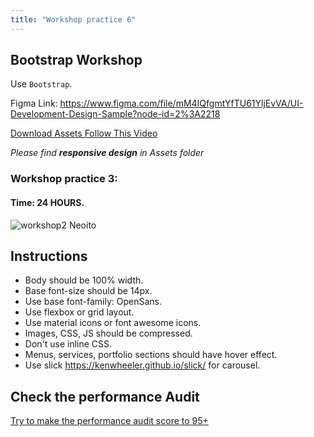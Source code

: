 ```yaml
---
title: "Workshop practice 6"
---
```


## Bootstrap Workshop

Use `Bootstrap`.

Figma Link: https://www.figma.com/file/mM4IQfgmtYfTU61YljEvVA/UI-Development-Design-Sample?node-id=2%3A2218

[Download Assets Follow This Video](https://www.youtube.com/watch?v=NpzL1MONwaw)

*Please find __responsive design__ in Assets folder*

### Workshop practice 3: 
#### Time: 24 HOURS.

![workshop2 Neoito](/workshop6.jpg)

## Instructions 
* Body should be 100% width.
* Base font-size should be 14px.
* Use base font-family: OpenSans.
* Use flexbox or grid layout.
* Use material icons or font awesome icons.
* Images, CSS, JS should be compressed.
* Don't use inline CSS.
* Menus, services, portfolio sections should have hover effect.
* Use slick https://kenwheeler.github.io/slick/ for carousel.

## Check the performance Audit
[Try to make the performance audit score to 95+](https://developers.google.com/web/tools/lighthouse/)
